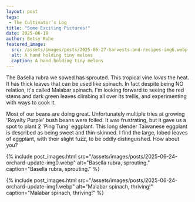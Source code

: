 ```yaml
---
layout: post
tags:
 - The Cultivator’s Log
title: "Some Exciting Pictures!"
date: 2025-06-18
author: Betsy Ruhe
featured_image: 
  src: /assets/images/posts/2025-06-27-harvests-and-recipes-img6.webp
  alt: A hand holding tiny melons
  caption: A hand holding tiny melons
---
```


The Basella rubra we sowed has sprouted. This tropical vine *loves* the heat. It has thick leaves that can be used like spinach. In fact despite being NO relation, it's called Malabar spinach. I'm looking forward to seeing the red stems and dark green leaves climbing all over its trellis, and experimenting with ways to cook it. 

Most of our beans are doing great. Unfortunately multiple tries at growing 'Royalty Purple' bush beans were foiled. It was frustrating, but it gave us a spot to plant 2 'Ping Tung' eggplant. This long slender Taiwanese eggplant is described as being sweet and thin-skinned. I find the large, lobed leaves of eggplant, with their slight fuzz, to be oddly distinguished. How about you?

{% include post_images.html src="/assets/images/posts/2025-06-24-orchard-update-img0.webp" alt="Basella rubra, sprouting." caption="Basella rubra, sprouting." %}

{% include post_images.html src="/assets/images/posts/2025-06-24-orchard-update-img1.webp" alt="Malabar spinach, thriving!" caption="Malabar spinach, thriving!" %}